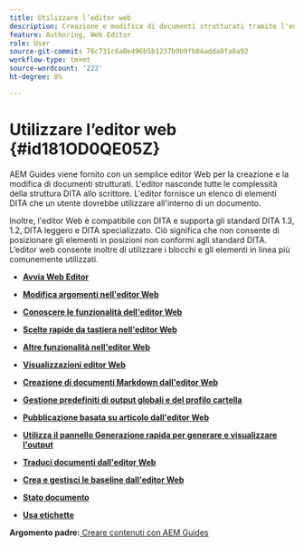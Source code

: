 ```yaml
---
title: Utilizzare l’editor web
description: Creazione e modifica di documenti strutturati tramite l'editor Web. Scopri come utilizzare l’editor web seguendo gli standard DITA in AEM Guides.
feature: Authoring, Web Editor
role: User
source-git-commit: 76c731c6a0e496b5b1237b9b9fb84adda8fa8a92
workflow-type: tm+mt
source-wordcount: '222'
ht-degree: 0%

---
```


# Utilizzare l’editor web {#id181OD0QE05Z}

AEM Guides viene fornito con un semplice editor Web per la creazione e la modifica di documenti strutturati. L&#39;editor nasconde tutte le complessità della struttura DITA allo scrittore. L&#39;editor fornisce un elenco di elementi DITA che un utente dovrebbe utilizzare all&#39;interno di un documento.

Inoltre, l&#39;editor Web è compatibile con DITA e supporta gli standard DITA 1.3, 1.2, DITA leggero e DITA specializzato. Ciò significa che non consente di posizionare gli elementi in posizioni non conformi agli standard DITA. L’editor web consente inoltre di utilizzare i blocchi e gli elementi in linea più comunemente utilizzati.

- **[Avvia Web Editor](web-editor-launch-editor.md)**

- **[Modifica argomenti nell&#39;editor Web](web-editor-edit-topics.md)**

- **[Conoscere le funzionalità dell&#39;editor Web](web-editor-features.md)**

- **[Scelte rapide da tastiera nell&#39;editor Web](web-editor-keyboard-shortcuts.md)**

- **[Altre funzionalità nell&#39;editor Web](web-editor-other-features.md)**

- **[Visualizzazioni editor Web](web-editor-views.md)**

- **[Creazione di documenti Markdown dall&#39;editor Web](web-editor-markdown-topic.md)**

- **[Gestione predefiniti di output globali e del profilo cartella](web-editor-manage-output-presets.md)**

- **[Pubblicazione basata su articolo dall&#39;editor Web](web-editor-article-publishing.md)**

- **[Utilizza il pannello Generazione rapida per generare e visualizzare l&#39;output](web-editor-quick-generate-panel.md)**

- **[Traduci documenti dall&#39;editor Web](translate-documents-web-editor.md)**

- **[Crea e gestisci le baseline dall&#39;editor Web](web-editor-baseline.md)**

- **[Stato documento](web-editor-document-states.md)**

- **[Usa etichette](web-editor-use-label.md)**


**Argomento padre:**[ Creare contenuti con AEM Guides](authoring-content-xml-doc.md)
